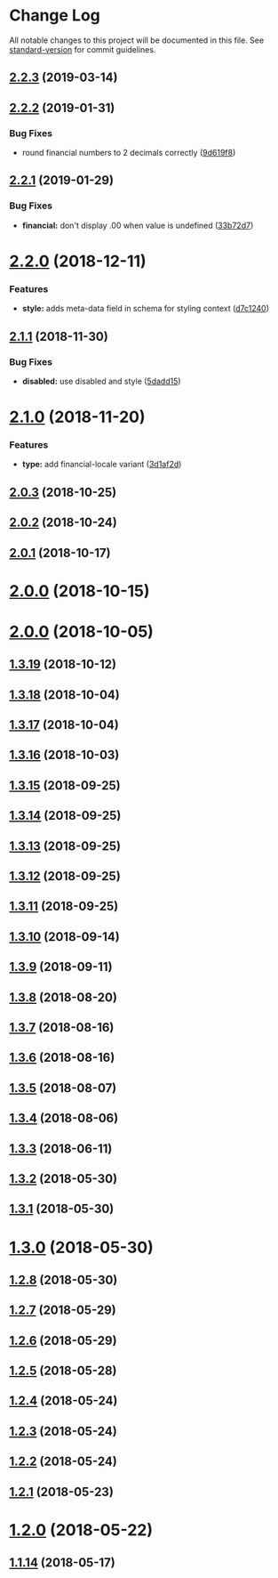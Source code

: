 # Change Log

All notable changes to this project will be documented in this file. See [standard-version](https://github.com/conventional-changelog/standard-version) for commit guidelines.

## [2.2.3](https://github.com/olange/data-scalars/compare/v2.2.2...v2.2.3) (2019-03-14)



<a name="2.2.2"></a>
## [2.2.2](https://github.com/olange/data-scalars/compare/v2.2.1...v2.2.2) (2019-01-31)


### Bug Fixes

* round financial numbers to 2 decimals correctly ([9d619f8](https://github.com/olange/data-scalars/commit/9d619f8))



<a name="2.2.1"></a>
## [2.2.1](https://github.com/olange/data-scalars/compare/v2.2.0...v2.2.1) (2019-01-29)


### Bug Fixes

* **financial:** don't display .00 when value is undefined ([33b72d7](https://github.com/olange/data-scalars/commit/33b72d7))



<a name="2.2.0"></a>
# [2.2.0](https://github.com/olange/data-scalars/compare/v2.1.1...v2.2.0) (2018-12-11)


### Features

* **style:** adds meta-data field in schema for styling context ([d7c1240](https://github.com/olange/data-scalars/commit/d7c1240))



<a name="2.1.1"></a>
## [2.1.1](https://github.com/olange/data-scalars/compare/v2.1.0...v2.1.1) (2018-11-30)


### Bug Fixes

* **disabled:** use disabled and style ([5dadd15](https://github.com/olange/data-scalars/commit/5dadd15))



<a name="2.1.0"></a>
# [2.1.0](https://github.com/olange/data-scalars/compare/v2.0.3...v2.1.0) (2018-11-20)


### Features

* **type:** add financial-locale variant ([3d1af2d](https://github.com/olange/data-scalars/commit/3d1af2d))



<a name="2.0.3"></a>
## [2.0.3](https://github.com/olange/data-scalars/compare/v2.0.2...v2.0.3) (2018-10-25)



<a name="2.0.2"></a>
## [2.0.2](https://github.com/olange/data-scalars/compare/v2.0.1...v2.0.2) (2018-10-24)



<a name="2.0.1"></a>
## [2.0.1](https://github.com/olange/data-scalars/compare/v2.0.0...v2.0.1) (2018-10-17)



<a name="2.0.0"></a>
# [2.0.0](https://github.com/olange/data-scalars/compare/v1.3.19...v2.0.0) (2018-10-15)



<a name="2.0.0"></a>
# [2.0.0](https://github.com/olange/data-scalars/compare/v1.3.18...v2.0.0) (2018-10-05)



<a name="1.3.19"></a>
## [1.3.19](https://github.com/olange/data-scalars/compare/v1.3.18...v1.3.19) (2018-10-12)



<a name="1.3.18"></a>
## [1.3.18](https://github.com/olange/data-scalars/compare/v1.3.17...v1.3.18) (2018-10-04)



<a name="1.3.17"></a>
## [1.3.17](https://github.com/olange/data-scalars/compare/v1.3.16...v1.3.17) (2018-10-04)



<a name="1.3.16"></a>
## [1.3.16](https://github.com/olange/data-scalars/compare/v1.3.15...v1.3.16) (2018-10-03)



<a name="1.3.15"></a>
## [1.3.15](https://github.com/olange/data-scalars/compare/v1.3.14...v1.3.15) (2018-09-25)



<a name="1.3.14"></a>
## [1.3.14](https://github.com/olange/data-scalars/compare/v1.3.13...v1.3.14) (2018-09-25)



<a name="1.3.13"></a>
## [1.3.13](https://github.com/olange/data-scalars/compare/v1.3.12...v1.3.13) (2018-09-25)



<a name="1.3.12"></a>
## [1.3.12](https://github.com/olange/data-scalars/compare/v1.3.11...v1.3.12) (2018-09-25)



<a name="1.3.11"></a>
## [1.3.11](https://github.com/olange/data-scalars/compare/v1.3.10...v1.3.11) (2018-09-25)



<a name="1.3.10"></a>
## [1.3.10](https://github.com/olange/data-scalars/compare/v1.3.9...v1.3.10) (2018-09-14)



<a name="1.3.9"></a>
## [1.3.9](https://github.com/olange/data-scalars/compare/v1.3.8...v1.3.9) (2018-09-11)



<a name="1.3.8"></a>
## [1.3.8](https://github.com/olange/data-scalars/compare/v1.3.7...v1.3.8) (2018-08-20)



<a name="1.3.7"></a>
## [1.3.7](https://github.com/olange/data-scalars/compare/v1.3.6...v1.3.7) (2018-08-16)



<a name="1.3.6"></a>
## [1.3.6](https://github.com/olange/data-scalars/compare/v1.3.5...v1.3.6) (2018-08-16)



<a name="1.3.5"></a>
## [1.3.5](https://github.com/olange/data-scalars/compare/v1.3.4...v1.3.5) (2018-08-07)



<a name="1.3.4"></a>
## [1.3.4](https://github.com/olange/data-scalars/compare/v1.3.3...v1.3.4) (2018-08-06)



<a name="1.3.3"></a>
## [1.3.3](https://github.com/olange/data-scalars/compare/v1.3.2...v1.3.3) (2018-06-11)



<a name="1.3.2"></a>
## [1.3.2](https://github.com/olange/data-scalars/compare/v1.3.1...v1.3.2) (2018-05-30)



<a name="1.3.1"></a>
## [1.3.1](https://github.com/olange/data-scalars/compare/v1.3.0...v1.3.1) (2018-05-30)



<a name="1.3.0"></a>
# [1.3.0](https://github.com/olange/data-scalars/compare/v1.2.8...v1.3.0) (2018-05-30)



<a name="1.2.8"></a>
## [1.2.8](https://github.com/olange/data-scalars/compare/v1.2.7...v1.2.8) (2018-05-30)



<a name="1.2.7"></a>
## [1.2.7](https://github.com/olange/data-scalars/compare/v1.2.6...v1.2.7) (2018-05-29)



<a name="1.2.6"></a>
## [1.2.6](https://github.com/olange/data-scalars/compare/v1.2.5...v1.2.6) (2018-05-29)



<a name="1.2.5"></a>
## [1.2.5](https://github.com/olange/data-scalars/compare/v1.2.4...v1.2.5) (2018-05-28)



<a name="1.2.4"></a>
## [1.2.4](https://github.com/olange/data-scalars/compare/v1.2.3...v1.2.4) (2018-05-24)



<a name="1.2.3"></a>
## [1.2.3](https://github.com/olange/data-scalars/compare/v1.2.2...v1.2.3) (2018-05-24)



<a name="1.2.2"></a>
## [1.2.2](https://github.com/olange/data-scalars/compare/v1.2.1...v1.2.2) (2018-05-24)



<a name="1.2.1"></a>
## [1.2.1](https://github.com/olange/data-scalars/compare/v1.2.0...v1.2.1) (2018-05-23)



<a name="1.2.0"></a>
# [1.2.0](https://github.com/olange/data-scalars/compare/v1.1.14...v1.2.0) (2018-05-22)




<a name="1.1.14"></a>
## [1.1.14](https://github.com/olange/data-scalars/compare/v1.1.13...v1.1.14) (2018-05-17)

